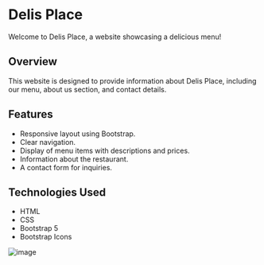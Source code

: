 # Delis Place

Welcome to Delis Place, a website showcasing a delicious menu!

## Overview

This website is designed to provide information about Delis Place, including our menu, about us section, and contact details.

## Features

* Responsive layout using Bootstrap.
* Clear navigation.
* Display of menu items with descriptions and prices.
* Information about the restaurant.
* A contact form for inquiries.

## Technologies Used

* HTML
* CSS
* Bootstrap 5
* Bootstrap Icons

![image](https://github.com/user-attachments/assets/cb85f6f6-97c7-4adf-87fc-dcb648928610)
